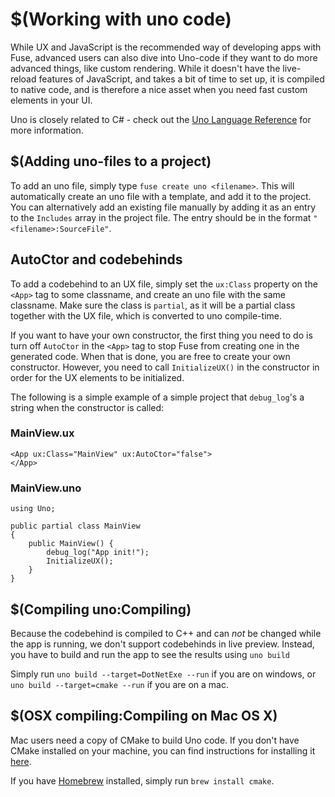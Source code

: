 # $(Working with uno code)


While UX and JavaScript is the recommended way of developing apps with Fuse, advanced users can also dive into Uno-code if they want to do more advanced things, like custom rendering. While it doesn't have the live-reload features of JavaScript, and takes a bit of time to set up, it is compiled to native code, and is therefore a nice asset when you need fast custom elements in your UI.

Uno is closely related to C# - check out the [Uno Language Reference](https://www.fusetools.com/developers/guides/unolang) for more information.

## $(Adding uno-files to a project)

To add an uno file, simply type `fuse create uno <filename>`. This will automatically create an uno file with a template, and add it to the project. You can alternatively add an existing file manually by adding it as an entry to the `Includes` array in the project file. The entry should be in the format `"<filename>:SourceFile"`.

## AutoCtor and codebehinds

To add a codebehind to an UX file, simply set the `ux:Class` property on the `<App>` tag to some classname, and create an uno file with the same classname. Make sure the class is `partial`, as it will be a partial class together with the UX file, which is converted to uno compile-time.

If you want to have your own constructor, the first thing you need to do is turn off `AutoCtor` in the `<App>` tag to stop Fuse from creating one in the generated code. When that is done, you are free to create your own constructor. However, you need to call `InitializeUX()` in the constructor in order for the UX elements to be initialized.

The following is a simple example of a simple project that `debug_log`'s a string when the constructor is called:

### MainView.ux

```ux
<App ux:Class="MainView" ux:AutoCtor="false">
</App>
```

### MainView.uno

```uno
using Uno;

public partial class MainView
{
	public MainView() {
		debug_log("App init!");
		InitializeUX();
	}
}
```

## $(Compiling uno:Compiling)

Because the codebehind is compiled to C++ and can *not* be changed while the app is running, we don't support codebehinds in live preview. Instead, you have to build and run the app to see the results using `uno build`

Simply run `uno build --target=DotNetExe --run` if you are on windows, or `uno build --target=cmake --run` if you are on a mac.

## $(OSX compiling:Compiling on Mac OS X)
Mac users need a copy of CMake to build Uno code.
If you don't have CMake installed on your machine, you can find instructions for installing it [here](http://www.cmake.org/install/).

If you have [Homebrew](http://brew.sh/) installed, simply run `brew install cmake`.
